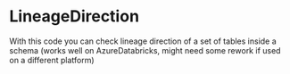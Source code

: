 # LineageDirection
With this code you can check lineage direction of a set of tables inside a schema (works well on AzureDatabricks, might need some rework if used on a different platform)
